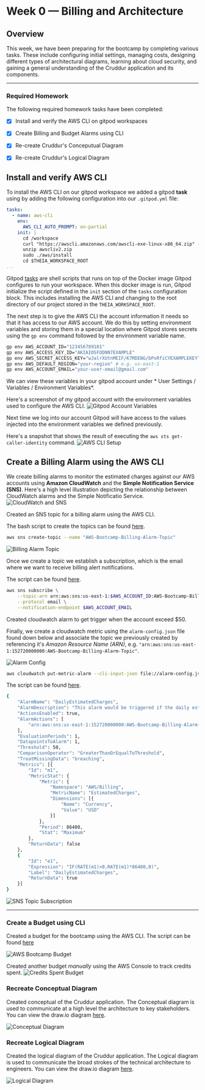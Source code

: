 # Week 0 — Billing and Architecture

## Overview
This week, we have been preparing for the bootcamp by completing various tasks. These include configuring initial settings, managing costs, designing different types of architectural diagrams, learning about cloud security, and gaining a general understanding of the Cruddur application and its components.

---

### Required Homework
The following required homework tasks have been completed:  
- [X] Install and verify the AWS CLI on gitpod workspaces
- [X] Create Billing and Budget Alarms using CLI 
- [X] Re-create Cruddur's Conceputual Diagram 
- [X] Re-create Cruddur's Logical Diagram 


## Install and verify AWS CLI 
To install the AWS CLI on our gitpod workspace we added a gitpod **task** using by adding the following configuration into our `.gitpod.yml` file: 

```yml
tasks:
  - name: aws-cli
    env:
      AWS_CLI_AUTO_PROMPT: on-partial
    init: |
      cd /workspace
      curl "https://awscli.amazonaws.com/awscli-exe-linux-x86_64.zip" -o "awscliv2.zip"
      unzip awscliv2.zip
      sudo ./aws/install
      cd $THEIA_WORKSPACE_ROOT
...
```

Gitpod [tasks](https://www.gitpod.io/docs/configure/workspaces/tasks) are shell scripts that runs on top of the Docker image Gitpod configures to run your workspace. When this docker image is run, Gitpod initialize the script defined in the `init` section of the `tasks` configuration block. This includes installing the AWS CLI and changing to the root directory of our project stored in the `THEIA_WORKSPACE_ROOT`. 

The next step is to give the AWS CLI the account information it needs so that it has access to our AWS account. We do this by setting environment variables and storing them in a special location where Gitpod stores secrets using the `gp env` command followed by the environment variable name.

```sh
gp env AWS_ACCOUNT_ID="123456789101"
gp env AWS_ACCESS_KEY_ID="AKIAIOSFODNN7EXAMPLE"
gp env AWS_SECRET_ACCESS_KEY="wJalrXUtnMEIF/K7MDENG/bPxRfiCYEXAMPLEKEY"
gp env AWS_DEFAULT_REGION="your-region" # e.g. us-east-1
gp env AWS_ACCOUNT_EMAIL="your-user-email@gmail.com" 
```

We can view these variables in your gitpod account under * User Settings / Variables / Environment Variables*.

Here's a screenshot of my gitpod account with the environment variables used to configure the AWS CLI. 
![Gitpod Account Variables](./assets//week-0/gitpod-env-vars.png)

Next time we log into our account Gitpod will have access to the values injected into the environment variables we defined previously. 

Here's a snapshot that shows the result of executing the `aws sts get-caller-identity` command.
![AWS CLI Setup](./assets/week-0/aws-cli-gitpod-config.png)

## Create a Billing Alarm using the AWS CLI
We create billing alarms to monitor the estimated charges against our AWS accounts using **Amazon CloudWatch** and the **Simple Notification Service (SNS)**. Here's a high level illustration depicting the relationship between CloudWatch alarms and the Simple Notificatio Service.
![CloudWatch and SNS](./assets/week-0/billing-alarm-architecture.png)


Created an SNS topic for a billing alarm using the AWS CLI.

The bash script to create the topics can be found [here](/aws/json/create-billing-alarm-topic.sh).
```sh
aws sns create-topic --name "AWS-Bootcamp-Billing-Alarm-Topic"
```

![Billing Alarm Topic](./assets/week-0/billing-alarm-topic.png)


Once we create a topic we establish a subscription, which is the email where we want to receive billing alert notifications.

The script can be found [here](/aws/json/create-sns-topic-subscription.sh).
```sh
aws sns subscribe \
    --topic-arn arn:aws:sns:us-east-1:$AWS_ACCOUNT_ID:AWS-Bootcamp-Billing-Alarm-Topic \
    --protocol email \
    --notification-endpoint $AWS_ACCOUNT_EMAIL
```


Created cloudwatch alarm to get trigger when the account exceed $50. 

Finally, we create a cloudwatch metric using the `alarm-config.json` file found down below and associate the topic we previously created by referencing it's *Amazon Resource Name (ARN)*, e.g. `"arn:aws:sns:us-east-1:152720000000:AWS-Bootcamp-Billing-Alarm-Topic"`. 

![Alarm Config](./assets/week-0/cloudwatch-alarm.png)
```sh
aws cloudwatch put-metric-alarm --cli-input-json file://alarm-config.json
```
The script can be found [here](/aws/json/create-put-metric-alarm.sh).

```sh
{
    "AlarmName": "DailyEstimatedCharges",
    "AlarmDescription": "This alarm would be triggered if the daily estimated charges exceeds 50$",
    "ActionsEnabled": true,
    "AlarmActions": [
        "arn:aws:sns:us-east-1:152720000000:AWS-Bootcamp-Billing-Alarm-Topic"
    ],
    "EvaluationPeriods": 1,
    "DatapointsToAlarm": 1,
    "Threshold": 50,
    "ComparisonOperator": "GreaterThanOrEqualToThreshold",
    "TreatMissingData": "breaching",
    "Metrics": [{
        "Id": "m1",
        "MetricStat": {
            "Metric": {
                "Namespace": "AWS/Billing",
                "MetricName": "EstimatedCharges",
                "Dimensions": [{
                    "Name": "Currency",
                    "Value": "USD"
                }]
            },
            "Period": 86400,
            "Stat": "Maximum"
        },
        "ReturnData": false
    },
    {
        "Id": "e1",
        "Expression": "IF(RATE(m1)>0,RATE(m1)*86400,0)",
        "Label": "DailyEstimatedCharges",
        "ReturnData": true
    }]
}
```

![SNS Topic Subscription](./assets/week-0/sns-topic-subscription.png)


---
### Create a Budget using CLI 
Created a budget for the bootcamp using the AWS CLI. The script can be found [here](/aws/json/create-aws-budget.sh)

![AWS Bootcamp Budget](./assets/week-0/aws-bootcamp-budget.png)

Created another budget *manually* using the AWS Console to track credits spent. 
![Credits Spent Budget](./assets/week-0/manual-credits-tracking-budget.png)

### Recreate Conceptual Diagram
Created conceptual of the Cruddur application. The Conceptual diagram is used to communicate at a high level the architecture to key stakeholders.
You can view the draw.io diagram [here](https://drive.google.com/file/d/15cWSBZz4jM5zQJwyXq8xmXrAvgPgpqkQ/view?usp=sharing).


![Conceptual Diagram](./assets/week-0/cruddur-conceptual-diagram-week-0.png)



### Recreate Logical Diagram 
Created the logical diagram of the Cruddur application. The Logical diagram is used to communicate the broad strokes  of the technical architecture to engineers.
You can view the draw.io diagram [here](https://drive.google.com/file/d/1MhepxEIkr9vtsjyM5FIulpOMj5dMzHPX/view?usp=sharing).

![Logical Diagram](./assets/week-0/cruddur-logical-diagram.png)
